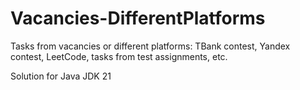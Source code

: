 # Vacancies-DifferentPlatforms
Tasks from vacancies or different platforms: TBank contest, Yandex contest, LeetCode, tasks from test assignments, etc.

Solution for Java JDK 21